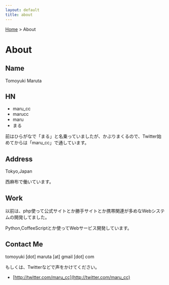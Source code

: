 ```yaml
---
layout: default
title: about
---
```


[Home](/) &gt; About

# About

## Name

Tomoyuki Maruta

## HN

- maru_cc
- marucc
- maru
- まる

前はひらがなで「まる」と名乗っていましたが、かぶりまくるので、Twitter始めてからは「maru_cc」で通しています。

## Address

Tokyo,Japan

西麻布で働いています。

## Work

以前は、php使って公式サイトとか勝手サイトとか携帯関連が多めなWebシステムの開発してました。

Python,CoffeeScriptとか使ってWebサービス開発しています。

## Contact Me

tomoyuki \[dot\] maruta \[at\] gmail \[dot\] com

もしくは、Twitterなどで声をかけてください。

- [http://twitter.com/maru_cc](http://twitter.com/maru_cc)